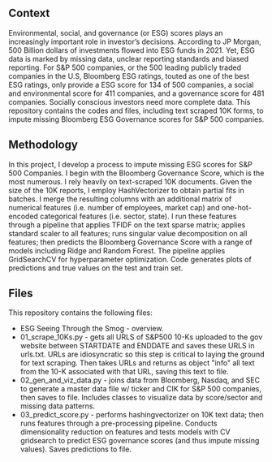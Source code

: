 ## Context
Environmental, social, and governance (or ESG) scores plays an increasingly important role in investor’s decisions. According to JP Morgan, 500 Billion dollars of investments flowed into ESG funds in 2021. Yet, ESG data is marked by missing data, unclear reporting standards and biased reporting. For S&P 500 companies, or the 500 leading publicly traded companies in the U.S, Bloomberg ESG ratings, touted as one of the best ESG ratings, only provide a ESG score for 134 of 500 companies, a social and environmental score for 411 companies, and a governance score for 481 companies. Socially conscious investors need more complete data. This repository contains the codes and files, including text scraped 10K forms, to impute missing Bloomberg ESG Governance scores for S&P 500 companies. 

## Methodology
In this project, I develop a process to impute missing ESG scores for S&P 500 Companies. I begin with the Bloomberg Governance Score, which is the most numerous. I rely heavily on text-scraped 10K documents. Given the size of the 10K reports, I employ HashVectorizer to obtain partial fits in batches. I merge the resulting columns with an additional matrix of numerical features (i.e. number of employees, market cap) and one-hot-encoded categorical features (i.e. sector, state). I run these features through a pipeline that applies TFIDF on the text sparse matrix; applies standard scaler to all features; runs singular value decomposition on all features; then predicts the Bloomberg Governance Score with a range of models including Ridge and Random Forest. The pipeline applies GridSearchCV for hyperparameter optimization. Code generates plots of predictions and true values on the test and train set.

## Files
This repository contains the following files:
* ESG Seeing Through the Smog - overview. 
* 01_scrape_10Ks.py - gets all URLS of S&P500 10-Ks uploaded to the gov website between STARTDATE and ENDDATE and saves these URLS in urls.txt. URLs are idiosyncratic so this step is critical to laying the ground for text scraping. Then takes URLs and returns as object "info" all text from the 10-K associated with that URL, saving this text to file.
* 02_gen_and_viz_data.py - joins data from Bloomberg, Nasdaq, and SEC to generate a master data file w/ ticker and CIK for S&P 500 companies, then saves to file. Includes classes to visualize data by score/sector and missing data patterns.
* 03_predict_score.py - performs hashingvectorizer on 10K text data; then runs features through a pre-processing pipeline. Conducts dimensionality reduction on features and tests models with CV gridsearch to predict ESG governance scores (and thus impute missing values). Saves predictions to file.